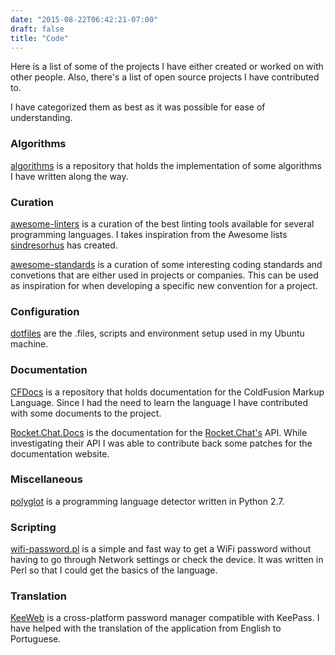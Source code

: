 ```yaml
---
date: "2015-08-22T06:42:21-07:00"
draft: false
title: "Code"
---
```


Here is a list of some of the projects I have either created or worked on with other people. Also, there's a list of open source projects I have contributed to.

I have categorized them as best as it was possible for ease of understanding.

### Algorithms

[algorithms](https://github.com/caramelomartins/algorithms) is a repository that holds the implementation of some algorithms I have written along the way.

### Curation

[awesome-linters](https://github.com/caramelomartins/awesome-linters) is a curation of the best linting tools available for several programming languages. I takes inspiration from the Awesome lists [sindresorhus](https://github.com/sindresorhus) has created.

[awesome-standards](https://github.com/caramelomartins/awesome-standards) is a curation of some interesting coding standards and convetions that are either used in projects or companies. This can be used as inspiration for when developing a specific new convention for a project.

### Configuration

[dotfiles](https://github.com/caramelomartins/dotfiles) are the .files, scripts and environment setup used in my Ubuntu machine.

### Documentation

[CFDocs](https://cfdocs.org/) is a repository that holds documentation for the ColdFusion Markup Language. Since I had the need to learn the language I have contributed with some documents to the project.

[Rocket.Chat.Docs](https://rocket.chat/docs/) is the documentation for the [Rocket.Chat's](https://rocket.chat/) API. While investigating their API I was able to contribute back some patches for the documentation website.

### Miscellaneous

[polyglot](https://github.com/MiguelPires/polyglot) is a programming language detector written in Python 2.7.

### Scripting

[wifi-password.pl](https://github.com/caramelomartins/wifi-password.pl) is a simple and fast way to get a WiFi password without having to go through Network settings or check the device. It was written in Perl so that I could get the basics of the language.

### Translation

[KeeWeb](https://github.com/keeweb/keeweb) is a cross-platform password manager compatible with KeePass. I have helped with the translation of the application from English to Portuguese.
